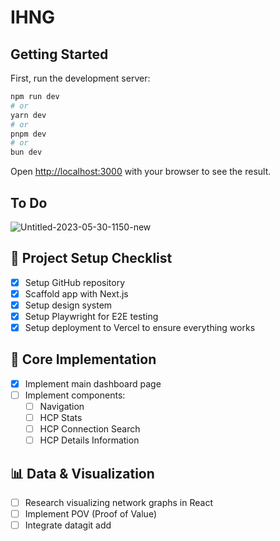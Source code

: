 # IHNG

## Getting Started

First, run the development server:

```bash
npm run dev
# or
yarn dev
# or
pnpm dev
# or
bun dev
```

Open [http://localhost:3000](http://localhost:3000) with your browser to see the result.

## To Do


![Untitled-2023-05-30-1150-new](https://github.com/user-attachments/assets/cf3ad082-c0de-4719-b2fe-ecc8d5b93a24)

## 🚀 Project Setup Checklist

- [x] Setup GitHub repository
- [x] Scaffold app with Next.js
- [x] Setup design system
- [x] Setup Playwright for E2E testing
- [x] Setup deployment to Vercel to ensure everything works

## 🧱 Core Implementation

- [x] Implement main dashboard page
- [ ] Implement components:
  - [ ] Navigation
  - [ ] HCP Stats
  - [ ] HCP Connection Search
  - [ ] HCP Details Information

## 📊 Data & Visualization

- [ ] Research visualizing network graphs in React
- [ ] Implement POV (Proof of Value)
- [ ] Integrate datagit add 